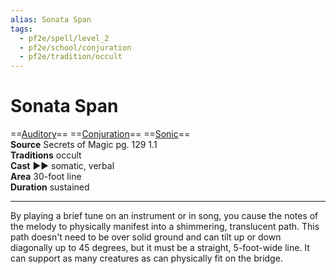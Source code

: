```yaml
---
alias: Sonata Span
tags:
  - pf2e/spell/level_2
  - pf2e/school/conjuration
  - pf2e/tradition/occult
---
```


# Sonata Span

==[Auditory](Auditory.md)== ==[Conjuration](Conjuration.md)== ==[Sonic](Sonic.md)==  
__Source__ Secrets of Magic pg. 129 1.1  
**Traditions** occult  
**Cast** ►► somatic, verbal  
**Area** 30-foot line  
**Duration** sustained

---

By playing a brief tune on an instrument or in song, you cause the notes of the melody to physically manifest into a shimmering, translucent path. This path doesn't need to be over solid ground and can tilt up or down diagonally up to 45 degrees, but it must be a straight, 5-foot-wide line. It can support as many creatures as can physically fit on the bridge.
